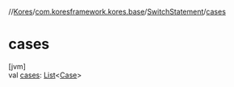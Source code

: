 //[Kores](../../../index.md)/[com.koresframework.kores.base](../index.md)/[SwitchStatement](index.md)/[cases](cases.md)

# cases

[jvm]\
val [cases](cases.md): [List](https://kotlinlang.org/api/latest/jvm/stdlib/kotlin.collections/-list/index.html)<[Case](../-case/index.md)>
